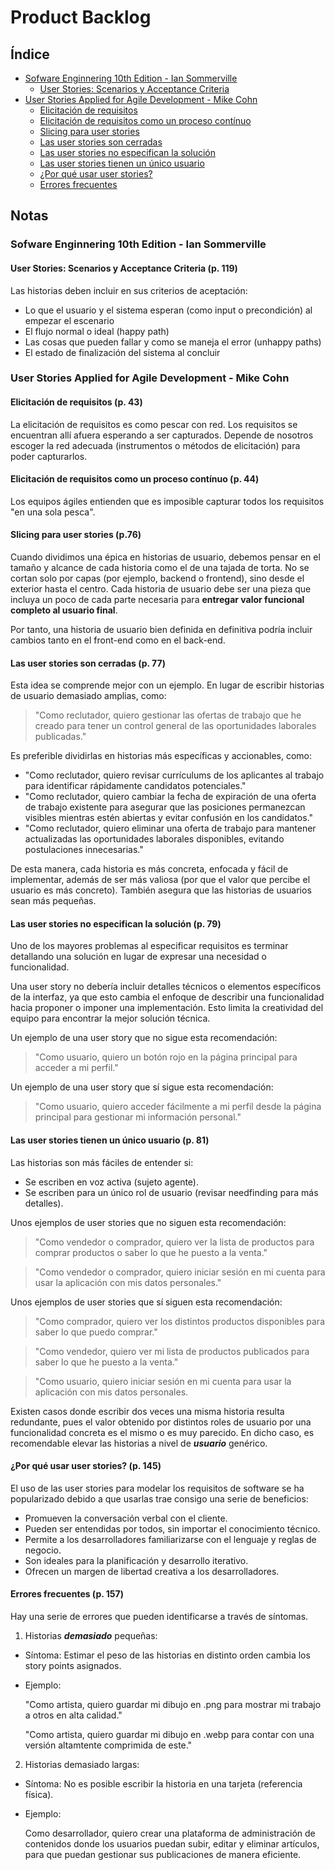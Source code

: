 # Product Backlog

## Índice

 - [Sofware Enginnering 10th Edition - Ian Sommerville](#1)
   - [User Stories: Scenarios y Acceptance Criteria](#1.1)
 - [User Stories Applied for Agile Development - Mike Cohn](#2)
   - [Elicitación de requisitos](#2.1)
   - [Elicitación de requisitos como un proceso contínuo](#2.2)
   - [Slicing para user stories](#2.3)
   - [Las user stories son cerradas](#2.4)
   - [Las user stories no especifican la solución](#2.5)
   - [Las user stories tienen un único usuario](#2.6)
   - [¿Por qué usar user stories?](#2.7)
   - [Errores frecuentes](#2.8)

## Notas

<h3 id="1">Sofware Enginnering 10th Edition - Ian Sommerville</h3>

<h4 id="1.1">User Stories: Scenarios y Acceptance Criteria (p. 119)</h4>

Las historias deben incluir en sus criterios de aceptación:
 - Lo que el usuario y el sistema esperan (como input o precondición) al empezar el escenario
 - El flujo normal o ideal (happy path)
 - Las cosas que pueden fallar y como se maneja el error (unhappy paths)
 - El estado de finalización del sistema al concluir

 <h3 id="2">User Stories Applied for Agile Development - Mike Cohn</h3>

 <h4 id="2.1">Elicitación de requisitos (p. 43)</h4>

 La elicitación de requisitos es como pescar con red. Los requisitos se encuentran allí afuera esperando a ser capturados. Depende de nosotros escoger la red adecuada (instrumentos o métodos de elicitación) para poder capturarlos.

 <h4 id="2.2">Elicitación de requisitos como un proceso contínuo (p. 44)</h4>

 Los equipos ágiles entienden que es imposible capturar todos los requisitos "en una sola pesca".

<h4 id="2.3">Slicing para user stories (p.76)</h4>

Cuando dividimos una épica en historias de usuario, debemos pensar en el tamaño y alcance de cada historia como el de una tajada de torta. No se cortan solo por capas (por ejemplo, backend o frontend), sino desde el exterior hasta el centro. Cada historia de usuario debe ser una pieza que incluya un poco de cada parte necesaria para **entregar valor funcional completo al usuario final**.

Por tanto, una historia de usuario bien definida en definitiva podría incluir cambios tanto en el front-end como en el back-end.

<h4 id="2.4">Las user stories son cerradas (p. 77)</h4>

Esta idea se comprende mejor con un ejemplo. En lugar de escribir historias de usuario demasiado amplias, como:

> "Como reclutador, quiero gestionar las ofertas de trabajo que he creado para tener un control general de las oportunidades laborales publicadas."

Es preferible dividirlas en historias más específicas y accionables, como:

- "Como reclutador, quiero revisar currículums de los aplicantes al trabajo para identificar rápidamente candidatos potenciales."
- "Como reclutador, quiero cambiar la fecha de expiración de una oferta de trabajo existente para asegurar que las posiciones permanezcan visibles mientras estén abiertas y evitar confusión en los candidatos."
- "Como reclutador, quiero eliminar una oferta de trabajo para mantener actualizadas las oportunidades laborales disponibles, evitando postulaciones innecesarias."

De esta manera, cada historia es más concreta, enfocada y fácil de implementar, además de ser más valiosa (por que el valor que percibe el usuario es más concreto). También asegura que las historias de usuarios sean más pequeñas.

<h4 id="2.5">Las user stories no especifican la solución (p. 79)</h4>

Uno de los mayores problemas al especificar requisitos es terminar detallando una solución en lugar de expresar una necesidad o funcionalidad. 

Una user story no debería incluir detalles técnicos o elementos específicos de la interfaz, ya que esto cambia el enfoque de describir una funcionalidad hacia proponer o imponer una implementación. Esto limita la creatividad del equipo para encontrar la mejor solución técnica.

Un ejemplo de una user story que no sigue esta recomendación: 

> "Como usuario, quiero un botón rojo en la página principal para acceder a mi perfil."

Un ejemplo de una user story que sí sigue esta recomendación: 

> "Como usuario, quiero acceder fácilmente a mi perfil desde la página principal para gestionar mi información personal."

<h4 id="2.6">Las user stories tienen un único usuario (p. 81)</h4>

Las historias son más fáciles de entender si:
 - Se escriben en voz activa (sujeto agente).
 - Se escriben para un único rol de usuario (revisar needfinding para más detalles).

Unos ejemplos de user stories que no siguen esta recomendación:

> "Como vendedor o comprador, quiero ver la lista de productos para comprar productos o saber lo que he puesto a la venta."

> "Como vendedor o comprador, quiero iniciar sesión en mi cuenta para usar la aplicación con mis datos personales."

Unos ejemplos de user stories que sí siguen esta recomendación:

> "Como comprador, quiero ver los distintos productos disponibles para saber lo que puedo comprar."

> "Como vendedor, quiero ver mi lista de productos publicados para saber lo que he puesto a la venta."

> "Como usuario, quiero iniciar sesión en mi cuenta para usar la aplicación con mis datos personales.

Existen casos donde escribir dos veces una misma historia resulta redundante, pues el valor obtenido por distintos roles de usuario por una funcionalidad concreta es el mismo o es muy parecido. En dicho caso, es recomendable elevar las historias a nivel de ***usuario*** genérico.

<h4 id="2.7">¿Por qué usar user stories? (p. 145)</h4>

El uso de las user stories para modelar los requisitos de software se ha popularizado debido a que usarlas trae consigo una serie de beneficios:
 - Promueven la conversación verbal con el cliente.
 - Pueden ser entendidas por todos, sin importar el conocimiento técnico.
 - Permite a los desarrolladores familiarizarse con el lenguaje y reglas de negocio.
 - Son ideales para la planificación y desarrollo iterativo.
 - Ofrecen un margen de libertad creativa a los desarrolladores.

<h4 id="2.8">Errores frecuentes (p. 157)</h4>

Hay una serie de errores que pueden identificarse a través de síntomas.
1. Historias ***demasiado*** pequeñas:
 - Síntoma: Estimar el peso de las historias en distinto orden cambia los story points asignados.
 - Ejemplo:

    "Como artista, quiero guardar mi dibujo en .png para mostrar mi trabajo a otros en alta calidad."

    "Como artista, quiero guardar mi dibujo en .webp para contar con una versión altamtente comprimida de este."

2. Historias demasiado largas:
 - Síntoma: No es posible escribir la historia en una tarjeta (referencia física).
 - Ejemplo: 

    Como desarrollador, quiero crear una plataforma de administración de contenidos donde los usuarios puedan subir, editar y eliminar artículos, para que puedan gestionar sus publicaciones de manera eficiente.

